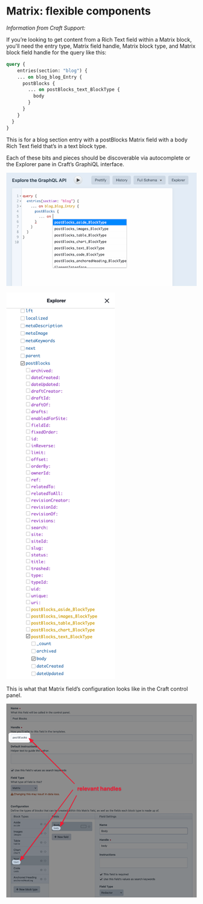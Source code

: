 # Matrix: flexible components

_Information from Craft Support:_

If you’re looking to get content from a Rich Text field within a Matrix block, you'll need the entry type, Matrix field
handle, Matrix block type, and Matrix block field handle for the query like this:

```graphql
query {
    entries(section: "blog") {
    ... on blog_blog_Entry {
      postBlocks {
        ... on postBlocks_text_BlockType {
          body
        }
      }
    }
  }
}
```

This is for a blog section entry with a postBlocks Matrix field with a body Rich Text field that’s in a text block type.

Each of these bits and pieces should be discoverable via autocomplete or the Explorer pane in Craft’s GraphiQL interface.

![Example of autocompleting GraphQL via the GraphQLi explorer](images/matrix-graphql.png)

![Example of autocompleting field names GraphQL via the GraphQLi explorer](images/matrix-graphql-explorer.png)

This is what that Matrix field’s configuration looks like in the Craft control panel.

![Example of matrix field configuration in Craft CMS](images/matrix-craft-cms.png)